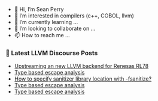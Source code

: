 - 👋 Hi, I’m Sean Perry
- 👀 I’m interested in compilers (c++, COBOL, llvm)
- 🌱 I’m currently learning ...
- 💞️ I’m looking to collaborate on ...
- 📫 How to reach me ...

<!---
s66perry/s66perry is a ✨ special ✨ repository because its `README.md` (this file) appears on your GitHub profile.
You can click the Preview link to take a look at your changes.
--->
### 📕 Latest LLVM Discourse Posts

<!-- DISCOURSE-LLVM:START -->
- [Upstreaming an new LLVM backend for Renesas RL78](https://discourse.llvm.org/t/upstreaming-an-new-llvm-backend-for-renesas-rl78/69235#post_8)
- [Type based escape analysis](https://discourse.llvm.org/t/type-based-escape-analysis/70803?page=2#post_24)
- [How to specify sanitizer library location with -fsanitize?](https://discourse.llvm.org/t/how-to-specify-sanitizer-library-location-with-fsanitize/70983#post_3)
- [Type based escape analysis](https://discourse.llvm.org/t/type-based-escape-analysis/70803?page=2#post_23)
- [Type based escape analysis](https://discourse.llvm.org/t/type-based-escape-analysis/70803?page=2#post_22)
<!-- DISCOURSE-LLVM:END -->
